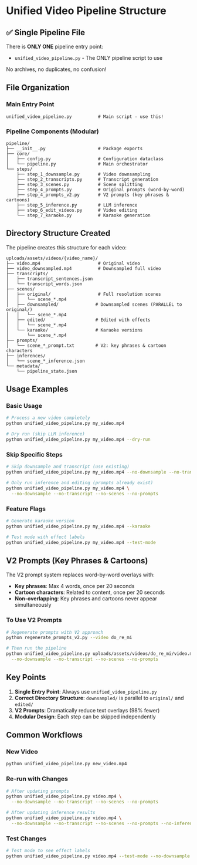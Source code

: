 # Unified Video Pipeline Structure

## ✅ Single Pipeline File

There is **ONLY ONE** pipeline entry point:
- `unified_video_pipeline.py` - The ONLY pipeline script to use

No archives, no duplicates, no confusion!

## File Organization

### Main Entry Point
```
unified_video_pipeline.py          # Main script - use this!
```

### Pipeline Components (Modular)
```
pipeline/
├── __init__.py                    # Package exports
├── core/
│   ├── config.py                  # Configuration dataclass
│   └── pipeline.py                # Main orchestrator
└── steps/
    ├── step_1_downsample.py       # Video downsampling
    ├── step_2_transcripts.py      # Transcript generation
    ├── step_3_scenes.py           # Scene splitting
    ├── step_4_prompts.py          # Original prompts (word-by-word)
    ├── step_4_prompts_v2.py       # V2 prompts (key phrases & cartoons)
    ├── step_5_inference.py        # LLM inference
    ├── step_6_edit_videos.py      # Video editing
    └── step_7_karaoke.py          # Karaoke generation
```

## Directory Structure Created

The pipeline creates this structure for each video:

```
uploads/assets/videos/{video_name}/
├── video.mp4                      # Original video
├── video_downsampled.mp4          # Downsampled full video
├── transcripts/
│   ├── transcript_sentences.json
│   └── transcript_words.json
├── scenes/
│   ├── original/                  # Full resolution scenes
│   │   └── scene_*.mp4
│   ├── downsampled/              # Downsampled scenes (PARALLEL to original/)
│   │   └── scene_*.mp4
│   ├── edited/                   # Edited with effects
│   │   └── scene_*.mp4
│   └── karaoke/                  # Karaoke versions
│       └── scene_*.mp4
├── prompts/
│   └── scene_*_prompt.txt        # V2: key phrases & cartoon characters
├── inferences/
│   └── scene_*_inference.json
└── metadata/
    └── pipeline_state.json
```

## Usage Examples

### Basic Usage
```bash
# Process a new video completely
python unified_video_pipeline.py my_video.mp4

# Dry run (skip LLM inference)
python unified_video_pipeline.py my_video.mp4 --dry-run
```

### Skip Specific Steps
```bash
# Skip downsample and transcript (use existing)
python unified_video_pipeline.py my_video.mp4 --no-downsample --no-transcript

# Only run inference and editing (prompts already exist)
python unified_video_pipeline.py my_video.mp4 \
  --no-downsample --no-transcript --no-scenes --no-prompts
```

### Feature Flags
```bash
# Generate karaoke version
python unified_video_pipeline.py my_video.mp4 --karaoke

# Test mode with effect labels
python unified_video_pipeline.py my_video.mp4 --test-mode
```

## V2 Prompts (Key Phrases & Cartoons)

The V2 prompt system replaces word-by-word overlays with:
- **Key phrases**: Max 4 words, once per 20 seconds
- **Cartoon characters**: Related to content, once per 20 seconds
- **Non-overlapping**: Key phrases and cartoons never appear simultaneously

### To Use V2 Prompts
```bash
# Regenerate prompts with V2 approach
python regenerate_prompts_v2.py --video do_re_mi

# Then run the pipeline
python unified_video_pipeline.py uploads/assets/videos/do_re_mi/video.mp4 \
  --no-downsample --no-transcript --no-scenes --no-prompts
```

## Key Points

1. **Single Entry Point**: Always use `unified_video_pipeline.py`
2. **Correct Directory Structure**: `downsampled/` is parallel to `original/` and `edited/`
3. **V2 Prompts**: Dramatically reduce text overlays (98% fewer)
4. **Modular Design**: Each step can be skipped independently

## Common Workflows

### New Video
```bash
python unified_video_pipeline.py new_video.mp4
```

### Re-run with Changes
```bash
# After updating prompts
python unified_video_pipeline.py video.mp4 \
  --no-downsample --no-transcript --no-scenes --no-prompts

# After updating inference results
python unified_video_pipeline.py video.mp4 \
  --no-downsample --no-transcript --no-scenes --no-prompts --no-inference
```

### Test Changes
```bash
# Test mode to see effect labels
python unified_video_pipeline.py video.mp4 --test-mode --no-downsample --no-transcript
```